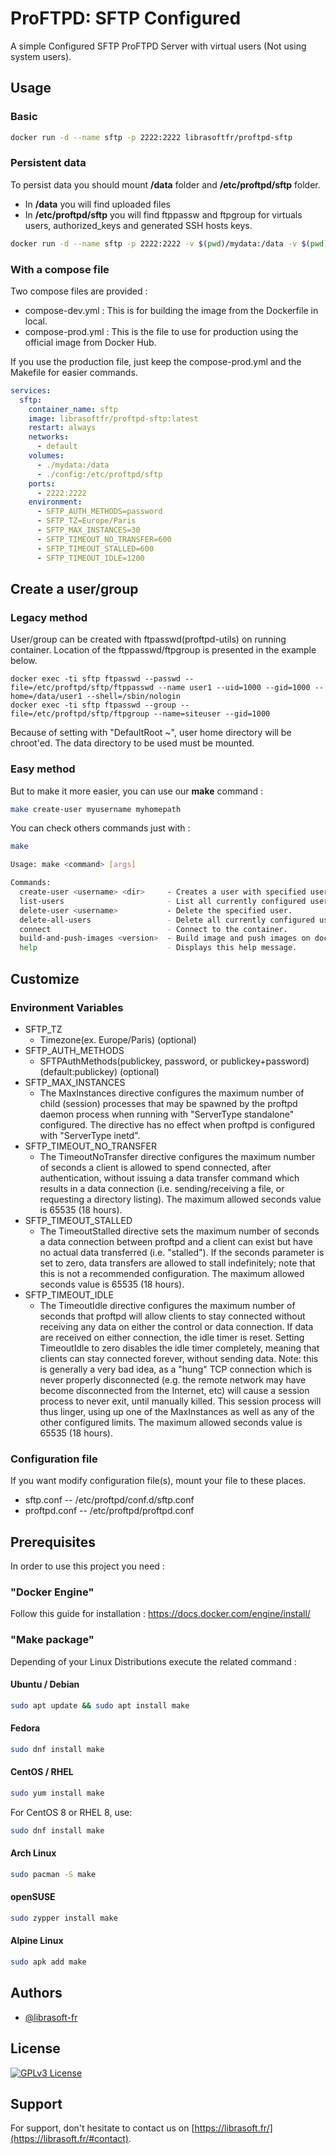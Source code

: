 # ProFTPD: SFTP Configured
A simple Configured SFTP ProFTPD Server with virtual users (Not using system users).

## Usage
### Basic
```bash
docker run -d --name sftp -p 2222:2222 librasoftfr/proftpd-sftp
```

### Persistent data
To persist data you should mount **/data** folder and **/etc/proftpd/sftp** folder.
- In **/data** you will find uploaded files 
- In **/etc/proftpd/sftp** you will find ftppassw and ftpgroup for virtuals users, authorized_keys and generated SSH hosts keys.
```bash
docker run -d --name sftp -p 2222:2222 -v $(pwd)/mydata:/data -v $(pwd)/config:/etc/proftpd/sftp librasoftfr/proftpd-sftp
```

### With a compose file
Two compose files are provided : 
- compose-dev.yml : This is for building the image from the Dockerfile in local.
- compose-prod.yml : This is the file to use for production using the official image from Docker Hub.

If you use the production file, just keep the compose-prod.yml and the Makefile for easier commands.
```yaml
services:
  sftp:
    container_name: sftp
    image: librasoftfr/proftpd-sftp:latest
    restart: always
    networks:
      - default
    volumes:
      - ./mydata:/data
      - ./config:/etc/proftpd/sftp
    ports:
      - 2222:2222
    environment:
      - SFTP_AUTH_METHODS=password
      - SFTP_TZ=Europe/Paris
      - SFTP_MAX_INSTANCES=30
      - SFTP_TIMEOUT_NO_TRANSFER=600
      - SFTP_TIMEOUT_STALLED=600
      - SFTP_TIMEOUT_IDLE=1200
```

## Create a user/group
### Legacy method
User/group can be created with ftpasswd(proftpd-utils) on running container.
Location of the ftppasswd/ftpgroup is presented in the example below.

    docker exec -ti sftp ftpasswd --passwd --file=/etc/proftpd/sftp/ftppasswd --name user1 --uid=1000 --gid=1000 --home=/data/user1 --shell=/sbin/nologin
    docker exec -ti sftp ftpasswd --group --file=/etc/proftpd/sftp/ftpgroup --name=siteuser --gid=1000

Because of setting with "DefaultRoot ~", user home directory will be chroot'ed. The data directory to be used must be mounted.

### Easy method
But to make it more easier, you can use our **make** command :
```bash
make create-user myusername myhomepath
```

You can check others commands just with : 
```bash
make

Usage: make <command> [args]

Commands:
  create-user <username> <dir>     - Creates a user with specified username and home directory (should start with a /).
  list-users                       - List all currently configured users.
  delete-user <username>           - Delete the specified user.
  delete-all-users                 - Delete all currently configured users.
  connect                          - Connect to the container.
  build-and-push-images <version>  - Build image and push images on docker hub.
  help                             - Displays this help message.
```

## Customize
### Environment Variables
- SFTP_TZ
  - Timezone(ex. Europe/Paris) (optional)
- SFTP_AUTH_METHODS
  - SFTPAuthMethods(publickey, password, or publickey+password) (default:publickey) (optional)
- SFTP_MAX_INSTANCES
  - The MaxInstances directive configures the maximum number of child (session) processes that may be spawned by the proftpd daemon process when running with "ServerType standalone" configured. The directive has no effect when proftpd is configured with "ServerType inetd".
- SFTP_TIMEOUT_NO_TRANSFER
  - The TimeoutNoTransfer directive configures the maximum number of seconds a client is allowed to spend connected, after authentication, without issuing a data transfer command which results in a data connection (i.e. sending/receiving a file, or requesting a directory listing). The maximum allowed seconds value is 65535 (18 hours).
- SFTP_TIMEOUT_STALLED
  - The TimeoutStalled directive sets the maximum number of seconds a data connection between proftpd and a client can exist but have no actual data transferred (i.e. "stalled"). If the seconds parameter is set to zero, data transfers are allowed to stall indefinitely; note that this is not a recommended configuration. The maximum allowed seconds value is 65535 (18 hours).
- SFTP_TIMEOUT_IDLE
  - The TimeoutIdle directive configures the maximum number of seconds that proftpd will allow clients to stay connected without receiving any data on either the control or data connection. If data are received on either connection, the idle timer is reset. Setting TimeoutIdle to zero disables the idle timer completely, meaning that clients can stay connected forever, without sending data. Note: this is generally a very bad idea, as a "hung" TCP connection which is never properly disconnected (e.g. the remote network may have become disconnected from the Internet, etc) will cause a session process to never exit, until manually killed. This session process will thus linger, using up one of the MaxInstances as well as any of the other configured limits. The maximum allowed seconds value is 65535 (18 hours).

### Configuration file
If you want modify configuration file(s), mount your file to these places.

- sftp.conf -- /etc/proftpd/conf.d/sftp.conf
- proftpd.conf -- /etc/proftpd/proftpd.conf

## Prerequisites
In order to use this project you need : 

### "Docker Engine" 
Follow this guide for installation : https://docs.docker.com/engine/install/

### "Make package"
Depending of your Linux Distributions execute the related command :

#### **Ubuntu / Debian**
```bash
sudo apt update && sudo apt install make
```
#### **Fedora**
```bash
sudo dnf install make
```
#### **CentOS / RHEL**
```bash
sudo yum install make
```
For CentOS 8 or RHEL 8, use:
```bash
sudo dnf install make
```
#### **Arch Linux**
```bash
sudo pacman -S make
```
#### **openSUSE**
```bash
sudo zypper install make
```
#### **Alpine Linux**
```bash
sudo apk add make
```

## Authors
- [@librasoft-fr](https://github.com/librasoft-fr)

## License
[![GPLv3 License](https://img.shields.io/badge/License-GPL%20v3-yellow.svg)](https://opensource.org/licenses/)

## Support
For support, don't hesitate to contact us on [https://librasoft.fr/](https://librasoft.fr/#contact).
